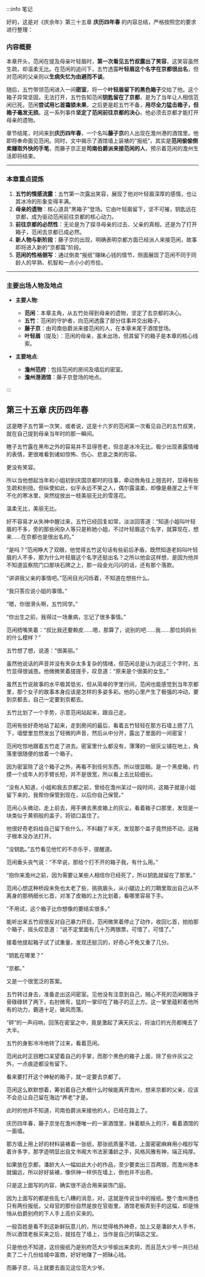 :::info 笔记

好的，这是对《庆余年》第三十五章 **庆历四年春** 的内容总结，严格按照您的要求进行整理：

### 内容概要

本章开头，范闲在提及母亲叶轻眉时，**第一次看见五竹叔露出了笑容**，这笑容虽然生疏，却温柔无比。在范闲的追问下，五竹透露**叶轻眉这个名字在京都很出名**，但对范闲的父亲则以**生病失忆为由避而不谈**。

随后，五竹带领范闲进入一间**密室**，将一个**叶轻眉留下的黑色箱子**交给了他。这个箱子异常坚固，无法打开，五竹告知范闲**钥匙留在了京都**，是为了当年让人相信范闲已死。范闲**尝试用匕首撬锁未果**，之后更是趁五竹不备，**用尽全力猛击箱子，但箱子毫发无损**。这一系列事件**坚定了范闲前往京都的决心**，他必须去京都才能打开母亲的遗物。

章节结尾，时间来到**庆历四年春**，一个名叫**藤子京**的人出现在澹州港的酒馆里。他即将奉命面见范闲。同时，文中揭示了酒馆墙上装裱的“报纸”，其实是**范闲偷偷倒卖赚取外快的手笔**，而藤子京正是**司南伯爵派来接范闲的人**，预示着范闲的澹州生活即将结束。

---

### 本章重点提炼

1.  **五竹的情感流露**：五竹第一次露出笑容，展现了他对叶轻眉深厚的感情，也让其冰冷的形象变得丰满。
2.  **母亲的遗物**：核心道具“黑箱子”登场。它由叶轻眉留下，坚不可摧，钥匙远在京都，成为驱动范闲前往京都的核心动力。
3.  **前往京都的必然性**：无论是为了探寻母亲的过去、父亲的真相，还是为了打开箱子，范闲去京都已成必然。
4.  **新人物与新阶段**：藤子京的出现，明确表明京都方面已经派人来接范闲，故事即将进入新的“京都篇”阶段。
5.  **范闲的性格侧写**：通过倒卖“报纸”赚昧心钱的情节，侧面展现了范闲不同于同龄人的早熟、机智和一点小小的市侩。

---

### 主要出场人物及地点

*   **主要人物**:
    *   **范闲**：本章主角，从五竹处得到母亲的遗物，坚定了去京都的决心。
    *   **五竹**：范闲的守护者，向范闲透露了部分往事并交出箱子。
    *   **藤子京**：由司南伯爵派来接范闲的人，在本章末尾于酒馆登场。
    *   **叶轻眉**（提及）：范闲的母亲，虽未出场，但其留下的箱子是本章的核心线索。

*   **主要地点**:
    *   **澹州范府**：包括范闲的房间及墙后的密室。
    *   **澹州港酒馆**：藤子京登场的地点。

:::

## 第三十五章 **庆历四年春**

这是瞎子五竹第一次笑，或者说，这是十六岁的范闲第一次看见自己的五竹叔笑，就在自己提到母亲当年时的那一瞬间。

瞎子五竹露在黑布之外的容易并不显得苍老，但总是冰冷无比，极少出现表露情绪的表情，更很难看到诸如惊怖、伤心、悲哀之类的形容。

更没有笑容。

所以当他想起当年和小姐初到庆国京都时的往事，牵动唇角往上翘去时，显得有些生疏和别扭。但纵使如此，似乎永远不笑之人，偶尔露温柔，却像是悬崖之上千年不化的寒冰里，突然绽放出一枝美丽无比的雪莲花。

温柔无比，美丽无比。

好不容易才从失神中醒过来，五竹已经回复如常，淡淡回答道：“知道小姐叫叶轻眉的不多，旁的那些闲杂人等只是称她小姐，不过叶轻眉这个名字，就算现在，想来……在京都也是很出名的。”

“是吗？”范闲睁大了双眼，他觉得五竹这句话有些前后矛盾，既然知道老妈叫叶轻眉的人不多，那为什么叶轻眉这个名字还挺出名？之所以他会这样想，是因为他并不知道监察院门口那块石牌之上，那一段金光闪闪的话，还有那个落款。

“讲讲我父亲的事情吧。”范闲目光闪烁着，不知道在想些什么。

“我只答应说小姐的事情。”

“嗯，你很滑头啊，五竹同学。”

“你出生之前，我得过一场重病，忘记了很多事情。”

范闲捂嘴笑着：“叔比我还要赖皮……嗯，那算了，说别的吧……我……那位妈妈长的什么模样？”

五竹想了想，说道：“很美丽。”

虽然他说话的声音并没有夹杂太多复杂的情绪，但范闲总是认为说这三个字时，五竹显得很诚恳。他微微笑着搓搓手，叹息道：“原来是个很美的女生。”

虽然五竹说故事的水平极其低劣，但从简单的字里行间，范闲也能感觉到当年京都里，那个女子的故事本身应该是怎样的多姿多彩。他的心里产生了极强的冲动，要到京都去，自己一定要到京都去。

五竹比划了一个手势，示意范闲站起来，跟自己走。

范闲有些好奇地站了起来，走到房间的最后，看着五竹轻轻在那方石墙上摁了几下，墙壁里忽然发出了轻微的声音，然后从中分开，露出了里面的一间密室！

范闲吃惊地跟着五竹走了进去。密室里什么都没有，薄薄的一层灰尘铺在地上，角落里很随便的放着一个箱子。

因为密室除了这个箱子之外，再看不到任何东西，所以很显眼。是一个黑皮箱，约摸一个成年人的手臂长短，并不是很宽，所以看上去比较细长。

“没有人知道，小姐和我去京都之前，曾经在澹州呆过一段时间，这箱子就是小姐留下来的，我帮你保管到现在，以后你自己保管。”

范闲心头微动，走上前去，用手拂去黑皮箱上的灰尘，看着箱子口那里，发现是一块类似于黄铜般的盖子，将锁口盖住了。

他很好奇老妈给自己留下些什么，不料翻了半天，发现那个盖子竟然扭不动，这箱子根本没办法打开。

“没钥匙。”五竹看见他忙的不亦乐乎，提醒道。

范闲垂头丧气说：“不早说，那给个打不开的箱子我，有什么用。”

“抱你来澹州之前，因为需要让某些人相信你已经死了，所以钥匙就留在了那里。”

范闲心想这种桥段未免也太老了些，挑挑眉头，从小腿边上的刀鞘里取出自己从不离身的那柄细长匕首，对准了皮箱的上方比划着，看哪里容易下手。

“不用试，这个箱子比你想像的要结实很多。”

能听出来五竹叔很反对自己暴力开启，范闲微笑着停止了动作，收回匕首，拍拍那个箱子，摇头叹息道：“说不定里面有几十万两银票，可惜了，可惜了。”

接着他提起箱子试了试重量，发现还挺沉的，好奇心不免又重了几分。

“钥匙在哪里？”

“京都。”

又是一个很宽泛的答案。

五竹转过身去，准备走出这间密室。见他没有注意到自己，贼心不死的范闲眼珠子骨碌碌转了两下，右肘微弯，猛的一掌印在了箱子的正上方。这一掌里蕴积着他所有的功力，霸道十足，破风而落。

“砰”的一声闷响，回荡在密室之中，竟是激起了满天灰尘，将油灯的光亮都掩去了大半。

五竹的身影冷冷地转了过来，看着范闲。

范闲此时正目瞪口呆望着自己的手掌，而那个黑色的箱子上面，除了些许灰尘之外，一点痕迹都没有留下。

看来要打开这个神秘的箱子，就一定要去京都了。

范闲这么默默想着，筹划着自己大概什么时候能离开澹州，想来京都的父亲，应该不会总让自己留在海边“养老”才是。

此时的他并不知道，司南伯爵派来接他的人，已经在路上了。

庆历四年春，藤子京坐在澹州港唯一的一家酒馆里，抹着额头上的汗，看着酒馆的一面墙。

那方墙上用上好的材料装裱着一张纸，那张纸质量不错，上面密密麻麻用小楷抄写着许多字，那字迹明显出自文书阁大书法家潘龄之手，风格风雅有神，端正纯厚。

如果放在京都，潘龄大人一幅如此大小的作品，至少要卖出三百两银，而澹州港本就偏远，所以好好装裱，像供神一样供在墙上，倒也并不出奇。

只是这上面写的内容，确实很不适合用来装饰门庭。

因为上面写的都是些乱七八糟的消息，对，这就是传说当中的报纸。整个澹州港也只有两份报纸，父母官的那份自然是放在官衙里，酒馆老板弄到手的这幅，却是悄悄从伯爵别府的下人手上高价买来的。

一般百姓是看不到这新鲜玩意儿的，所以觉得格外神奇，加上又是潘龄大人手书，所以酒馆老板买来之后，就挂在了墙上，当作是自己的镇店之宝。

只是他也不知道，这份报纸乃是别府范大少爷偷出来卖的，而且范大少爷一共已经卖了二十几份给城中富商，好好地赚了一把昧心钱。

而藤子京，马上就要去面见这位范大少爷。

